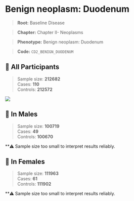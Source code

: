 # Benign neoplasm: Duodenum

> **Root:** Baseline Disease  

> **Chapter:** Chapter II- Neoplasms  

> **Phenotype:** Benign neoplasm: Duodenum  

> **Code:** `CD2_BENIGN_DUODENUM`

## 🧪 All Participants  
> Sample size: **212682**  
> Cases: **110**  
> Controls: **212572**
<img src="/Disease/Figures/ALL/Incidence/CD2_BENIGN_DUODENUM.png"/>
<CsvTable src="/Disease_Data/ALL/Incidence/COX_CD2_BENIGN_DUODENUM.csv" label="🔍 View full results" />

## 👨 In Males  
> Sample size: **100719**  
> Cases: **49**  
> Controls: **100670**

**⚠️ Sample size too small to interpret results reliably.


## 👩 In Females  
> Sample size: **111963**  
> Cases: **61**  
> Controls: **111902**

**⚠️ Sample size too small to interpret results reliably.

